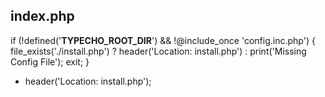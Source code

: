 ## index.php

if (!defined('__TYPECHO_ROOT_DIR__') && !@include_once 'config.inc.php') {
    file_exists('./install.php') ? header('Location: install.php') : print('Missing Config File');
    exit;
}

* header('Location: install.php');



